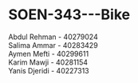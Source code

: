 # SOEN-343---Bike

Abdul Rehman - 40279024  
Salima Ammar - 40283429  
Aymen Mefti - 40299611  
Karim Mawji - 40281154  
Yanis Djeridi - 40227313  


